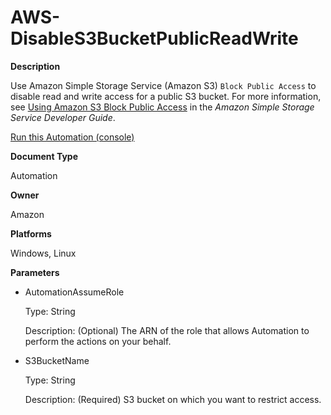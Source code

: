 # AWS\-DisableS3BucketPublicReadWrite<a name="automation-aws-disables3bucketpublicreadwrite"></a>

**Description**

Use Amazon Simple Storage Service \(Amazon S3\) `Block Public Access` to disable read and write access for a public S3 bucket\. For more information, see [Using Amazon S3 Block Public Access](https://docs.aws.amazon.com/AmazonS3/latest/dev/access-control-block-public-access.html) in the *Amazon Simple Storage Service Developer Guide*\. 

[Run this Automation \(console\)](https://console.aws.amazon.com/systems-manager/automation/execute/AWS-DisableS3BucketPublicReadWrite)

**Document Type**

Automation

**Owner**

Amazon

**Platforms**

Windows, Linux

**Parameters**
+ AutomationAssumeRole

  Type: String

  Description: \(Optional\) The ARN of the role that allows Automation to perform the actions on your behalf\.
+ S3BucketName

  Type: String

  Description: \(Required\) S3 bucket on which you want to restrict access\.